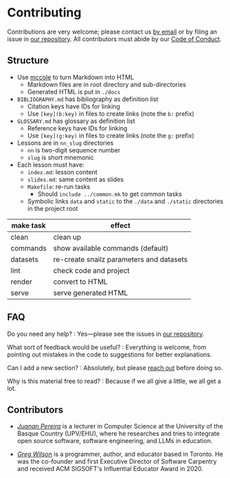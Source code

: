 # Contributing

Contributions are very welcome;
please contact us [by email][email] or by filing an issue in [our repository][repo].
All contributors must abide by our [Code of Conduct](./CODE_OF_CONDUCT.md).

## Structure

-   Use [mccole][mccole] to turn Markdown into HTML
    -   Markdown files are in root directory and sub-directories
    -   Generated HTML is put in `./docs`
-   `BIBLIOGRAPHY.md` has bibliography as definition list
    -   Citation keys have IDs for linking
    -   Use `[key](b:key)` in files to create links (note the `b:` prefix)
-   `GLOSSARY.md` has glossary as definition list
    -   Reference keys have IDs for linking
    -   Use `[key](g:key)` in files to create links (note the `g:` prefix)
-   Lessons are in `nn_slug` directories
    -   `nn` is two-digit sequence number
    -   `slug` is short mnemonic
-   Each lesson must have:
    -   `index.md`: lesson content
    -   `slides.md`: same content as slides
    -   `Makefile`: re-run tasks
        -   Should `include ../common.mk` to get common tasks
    -   Symbolic links `data` and `static` to the `./data` and `./static` directories in the project root

| make task | effect                                   |
| --------- | ---------------------------------------- |
| clean     | clean up                                 |
| commands  | show available commands (default)        |
| datasets  | re-create snailz parameters and datasets |
| lint      | check code and project                   |
| render    | convert to HTML                          |
| serve     | serve generated HTML                     |

## FAQ

Do you need any help?
:   Yes—please see the issues in [our repository][repo].

What sort of feedback would be useful?
:   Everything is welcome,
    from pointing out mistakes in the code to suggestions for better explanations.

Can I add a new section?
:   Absolutely, but please [reach out][email] before doing so.

Why is this material free to read?
:   Because if we all give a little, we all get a lot.

## Contributors

-   [*Juanan Pereira*][pereira-juanan] is a lecturer in Computer Science
    at the University of the Basque Country (UPV/EHU), where he researches and tries 
    to integrate open source software, software engineering, and LLMs in education.

-   [*Greg Wilson*][wilson-greg] is a programmer, author, and educator based in Toronto.
    He was the co-founder and first Executive Director of Software Carpentry
    and received ACM SIGSOFT's Influential Educator Award in 2020.

[email]: mailto:gvwilson@third-bit.com
[mccole]: https://github.com/gvwilson/mccole
[repo]: https://github.com/gvwilson/wp4ds
[pereira-juanan]: https://ikasten.io/
[wilson-greg]: https://third-bit.com/
